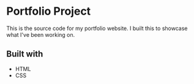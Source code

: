 # Portfolio Project

This is the source code for my portfolio website. I built this to showcase what I've been working on.

## Built with

* HTML
* CSS
